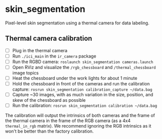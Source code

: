 # skin_segmentation
Pixel-level skin segmentation using a thermal camera for data labeling.

## Thermal camera calibration
- [ ] Plug in the thermal camera
- [ ] Run `./ici_main` in the `ir_camera` package
- [ ] Run the RGBD camera: `roslaunch skin_segmentation cameras.launch`
- [ ] Open RViz and visualize the `/rgb_chessboard` and `/thermal_chessboard` image topics
- [ ] Heat the chessboard under the work lights for about 1 minute
- [ ] Hold the chessboard in front of the cameras and run the calibration capture: `rosrun skin_segmentation calibration_capture ~/data.bag`
- [ ] Capture ~30 images, with as much variation in the size, position, and skew of the chessboard as possible
- [ ] Run the calibration: `rosrun skin_segmentation calibration ~/data.bag`

The calibration will output the intrinsics of both cameras and the frame of the thermal camera in the frame of the RGB camera (as a 4x4 `thermal_in_rgb` matrix).
We recommend ignoring the RGB intrinsics as it won't be better than the factory calibration.
